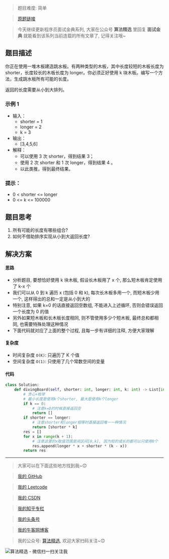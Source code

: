 > 题目难度: 简单

> [原题链接](https://leetcode-cn.com/problems/diving-board-lcci/)

> 今天继续更新程序员面试金典系列, 大家在公众号 **算法精选** 里回复 **面试金典** 就能看到该系列当前连载的所有文章了, 记得关注哦~

## 题目描述

你正在使用一堆木板建造跳水板。有两种类型的木板，其中长度较短的木板长度为 shorter，长度较长的木板长度为 longer。你必须正好使用 k 块木板。编写一个方法，生成跳水板所有可能的长度。

返回的长度需要从小到大排列。

### 示例 1

- 输入：
  - shorter = 1
  - longer = 2
  - k = 3
- 输出：
  - [3,4,5,6]
- 解释：
  - 可以使用 3 次 shorter，得到结果 3；
  - 使用 2 次 shorter 和 1 次 longer，得到结果 4 。
  - 以此类推，得到最终结果。

### 提示：

- 0 < shorter <= longer
- 0 <= k <= 100000

## 题目思考

1. 所有可能的长度有哪些组合?
2. 如何不借助排序实现从小到大返回长度?

## 解决方案

#### 思路

- 分析题目, 要想恰好使用 k 块木板, 假设长木板用了 x 个, 那么短木板肯定使用了 k-x 个
- 我们可以从 0 到 k 遍历 x (包括 0 和 k), 每次长木板多用一个, 而短木板少用一个, 这样得出的总和一定是从小到大的
- 特别注意, 如果 k=0 的话直接返回空数组, 不能进入上述循环, 否则会错误返回一个长度为 0 的值
- 另外如果短木板和长木板长度相同, 则不管使用多少个短木板, 最终总和都相同, 也需要特殊处理这种情况
- 下面代码就对应了上面的整个过程, 且每一步有详细的注释, 方便大家理解

#### 复杂度

- 时间复杂度 `O(K)`: 只遍历了 K 个值
- 空间复杂度 `O(1)`: 只使用了几个常数空间的变量

#### 代码

```python
class Solution:
    def divingBoard(self, shorter: int, longer: int, k: int) -> List[int]:
        # 贪心+枚举
        # 最小长度是使用k个shorter, 最大是使用k个longer
        if k == 0:
            # 注意k=0的时候直接返回空
            return []
        if shorter == longer:
            # 注意shorter和longer相等时直接返回唯一一种情况
            return [shorter * k]
        res = []
        for x in range(k + 1):
            # 注意这里的x取值范围是闭区间[0,k], 因为短的或长的都可以只使用0个
            res.append(longer * x + shorter * (k - x))
        return res
```

---

> 大家可以在下面这些地方找到我~😊

> [我的 GitHub](https://github.com/zjulyx)

> [我的 Leetcode](https://leetcode-cn.com/u/suibianfahui/)

> [我的 CSDN](https://me.csdn.net/zjulyx1993)

> [我的知乎专栏](https://zhuanlan.zhihu.com/c_1242508721932464128)

> [我的头条号](https://www.toutiao.com/c/user/1090304683804520/#mid=1671643017345028)

> [我的牛客网博客](https://blog.nowcoder.net/zjulyx)

> 我的公众号: [算法精选](https://mp.weixin.qq.com/s?__biz=MzA5MDk1MjI5MA==&mid=2247484158&idx=1&sn=90176bac32cf7af40e4074c721fd8a95&chksm=900285f3a7750ce5a068c9c9773781461819633f2fd60533732637ec9520c908371ebc218d49&scene=178&cur_album_id=1386231241346859009#rd), 欢迎大家扫码关注~😊

![算法精选 - 微信扫一扫关注我](https://pic1.zhimg.com/80/v2-7c988a7b35886df51596ef23616764ac_1440w.jpg)
